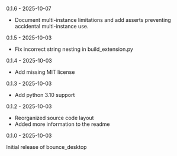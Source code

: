 0.1.6 - 2025-10-07

- Document multi-instance limitations and add asserts preventing
  accidental multi-instance use.

0.1.5 - 2025-10-03

- Fix incorrect string nesting in build_extension.py

0.1.4 - 2025-10-03

- Add missing MIT license

0.1.3 - 2025-10-03

- Add python 3.10 support

0.1.2 - 2025-10-03

- Reorganized source code layout
- Added more information to the readme

0.1.0 - 2025-10-03

Initial release of bounce_desktop
